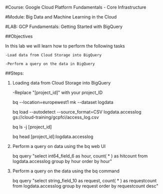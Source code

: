 #Course: Google Cloud Platform Fundamentals - Core Infrastructure

#Module: Big Data and Machine Learning in the Cloud

#LAB: GCP Fundamentals: Getting Started with BigQuery

##Objectives

In this lab we will learn how to perform the following tasks

	-Load data from Cloud Storage into BigQuery
	
	-Perform a query on the data in BigQuery

##Steps:

1.	Loading data from Cloud Storage into BigQuery
	
	-Replace "[project_id]" with your project_ID
	
	bq --location=europewest1 mk --dataset logdata

	bq load --autodetect --source_format=CSV logdata.accesslog gs://cloud-training/gcpfci/access_log.csv

	bq ls -j [project_id]

	bq head [project_id]:logdata.accesslog

2. Perform a query on data using the bq web UI

	bq query "select int64_field_6 as hour, count( * ) as hitcount from logdata.accesslog group by hour order by hour"




3. Perform a query on the data using the bq command

	bq query "select string_field_10 as request, count( * ) as requestcount from logdata.accesslog group by request order by requestcount desc" 


